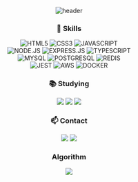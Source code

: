 <div align="center">
  
![header](https://capsule-render.vercel.app/api?type=venom&color=3178C6&height=200&section=header&text=Hi!%20I'm%20Haon&fontSize=50&fontColor=ffffff)

### 🚀 Skills

![HTML5](https://img.shields.io/badge/HTML5-E34F26?style=for-the-badge&logo=html5&logoColor=white)
![CSS3](https://img.shields.io/badge/CSS3-1572B6?style=for-the-badge&logo=css3&logoColor=white)
![JAVASCRIPT](https://img.shields.io/badge/JavaScript-F7DF1E?style=for-the-badge&logo=JavaScript&logoColor=white) <br>
![NODE.JS](https://img.shields.io/badge/Node.js-43853D?style=for-the-badge&logo=node.js&logoColor=white)
![EXPRESS.JS](https://img.shields.io/badge/Express.js-404D59?style=for-the-badge)
![TYPESCRIPT](https://img.shields.io/badge/TypeScript-007ACC?style=for-the-badge&logo=typescript&logoColor=white) <br>
![MYSQL](https://img.shields.io/badge/MySQL-00000F?style=for-the-badge&logo=mysql&logoColor=white)
![POSTGRESQL](https://img.shields.io/badge/PostgreSQL-316192?style=for-the-badge&logo=postgresql&logoColor=white)
![REDIS](https://img.shields.io/badge/redis-%23DD0031.svg?&style=for-the-badge&logo=redis&logoColor=white) <br>
![JEST](https://img.shields.io/badge/Jest-323330?style=for-the-badge&logo=Jest&logoColor=white)
![AWS](https://img.shields.io/badge/Amazon_AWS-232F3E?style=for-the-badge&logo=amazon-aws&logoColor=white)
![DOCKER](https://img.shields.io/badge/docker-%230db7ed.svg?style=for-the-badge&logo=docker&logoColor=white)


### 📚 Studying
<img src="https://img.shields.io/badge/typescript-007ACC.svg?style=for-the-badge&logo=typescript&logoColor=white" />
<img src="https://img.shields.io/badge/React%20Query-FF4154?style=for-the-badge&logo=react%20query&logoColor=white" />
<img src="https://img.shields.io/badge/MongoDB-4EA94B?style=for-the-badge&logo=mongodb&logoColor=white" />

### 📫 Contact
  <a href="https://velog.io/@onding/posts"><img src="https://img.shields.io/badge/Velog-1EBC8F?style=for-the-badge&logo=velog&logoColor=white"/></a>
  <a href="intor48@gmail.com"><img src="https://img.shields.io/badge/intor48@gmail.com-D14836?style=for-the-badge&logo=gmail&logoColor=white"/></a>
  

  

### Algorithm
<a href="https://github.com/HA0N1/AlgorithmCodeKata"><img src="https://img.shields.io/badge/repository-222222?style=for-the-badge&logo=githubpages&logoColor=white"/></a>

</div>
